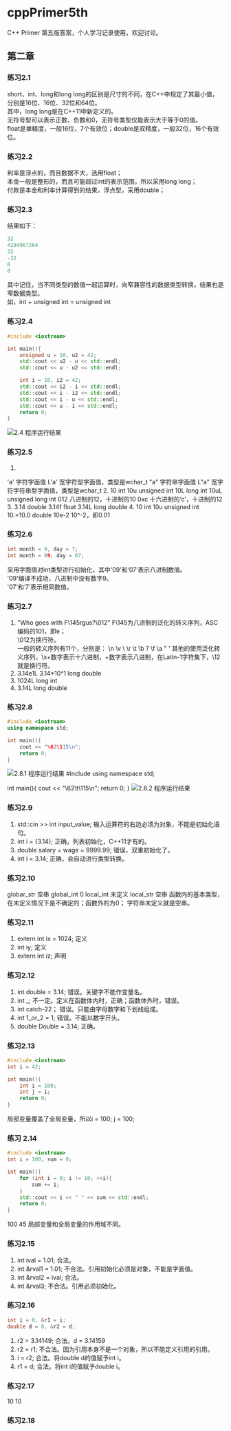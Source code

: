 # cppPrimer5th
C++ Primer 第五版答案，个人学习记录使用，欢迎讨论。
## 第二章
### 练习2.1
short、int、long和long long的区别是尺寸的不同，在C++中规定了其最小值，分别是16位、16位、32位和64位。  
其中，long long是在C++11中新定义的。  
无符号型可以表示正数、负数和0，无符号类型仅能表示大于等于0的值。  
float是单精度，一般16位，7个有效位；double是双精度，一般32位，16个有效位。
### 练习2.2
利率是浮点的，而且数据不大，选用float；  
本金一般是整形的，而且可能超过int的表示范围，所以采用long long；  
付款是本金和利率计算得到的结果，浮点型，采用double；
### 练习2.3
结果如下：
```cpp
32
4294967264
32
-32
0
0
```
其中记住，当不同类型的数值一起运算时，向窄兼容性的数据类型转换，结果也是窄数据类型。  
如，int + unsigned int = unsigned int
### 练习2.4
```cpp
#include <iostream>

int main(){
	unsigned u = 10, u2 = 42;
	std::cout << u2 - u << std::endl;
	std::cout << u - u2 << std::endl;

	int i = 10, i2 = 42;
	std::cout << i2 - i << std::endl;
	std::cout << i - i2 << std::endl;
	std::cout << i - u << std::endl;
	std::cout << u - i << std::endl;
	return 0;
}
```
![2.4 程序运行结果](https://github.com/leolfw/cppPrimer5th/blob/master/images/2_4.png)
### 练习2.5
1. 
'a' 字符字面值
L'a' 宽字符型字面值，类型是wchar_t
"a" 字符串字面值
L"a" 宽字符字符串型字面值，类型是wchar_t
2. 
10 int
10u unsigned int
10L long int 
10uL unsigned long int
012 八进制的12，十进制的10
0xc 十六进制的‘c’，十进制的12
3. 
3.14 double
3.14f float
3.14L long double
4. 
10 int
10u unsigned int
10.=10.0 double
10e-2 10^-2，即0.01
### 练习2.6
```cpp
int month = 9, day = 7;
int month = 09, day = 07;
```
采用字面值对int类型进行初始化，其中'09'和‘07’表示八进制数值。  
'09'编译不成功，八进制中没有数字9。  
'07'和‘7’表示相同数值。
### 练习2.7
1.  "Who goes with F\145rgus?\012"
F\145为八进制的泛化的转义序列，ASC编码的101，即e；  
\012为换行符。  
一般的转义序列有11个，分别是：
\n \v \\ \r \t \b \? \f \a \" \'
其他的使用泛化转义序列，\x+数字表示十六进制，\+数字表示八进制，在Latin-1字符集下，\12就是换行符。
2. 3.14e1L
3.14*10^1 long double
3. 1024L
long int
4. 3.14L
long double
### 练习2.8
```cpp
#include <iostream>
using namespace std;

int main(){
	cout << "\62\115\n";
	return 0;
}
```
![2.8.1 程序运行结果](https://github.com/leolfw/cppPrimer5th/blob/master/images/2_8_1.png)
#include <iostream>
using namespace std;

int main(){
	cout << "\62\t\115\n";
	return 0;
}
![2.8.2 程序运行结果](https://github.com/leolfw/cppPrimer5th/blob/master/images/2_8_2.png)
### 练习2.9
1. std::cin >> int input_value;
输入运算符的右边必须为对象，不能是初始化语句。
2. int i = {3.14};
正确，列表初始化，C++11才有的。
3. double salary = wage = 9999.99;
错误，双重初始化了。
4. int i = 3.14;
正确，会自动进行类型转换。
### 练习2.10
globar_str 空串
global_int 0
local_int 未定义
local_str 空串
函数内的基本类型，在未定义情况下是不确定的；函数外的为0；
字符串未定义就是空串。
### 练习2.11
1. extern int ix = 1024;
定义
2. int iy;
定义
3. extern int iz;
声明
### 练习2.12
1. int double = 3.14;
错误。关键字不能作变量名。
2. int _;
不一定。定义在函数体内时，正确；函数体外时，错误。
3. int catch-22；
错误。只能由字母数字和下划线组成。
4. int 1_or_2 = 1;
错误。不能以数字开头。
5. double Double = 3.14;
正确。
### 练习2.13
```cpp
#include <iostream>
int i = 42;

int main(){
	int i = 100;
	int j = i;
	return 0;
}
```
局部变量覆盖了全局变量，所以i = 100; j = 100;
### 练习 2.14
```cpp
#include <iostream>
int i = 100, sum = 0;

int main(){
	for (int i = 0; i != 10; ++i){
		sum += i;
	}
	std::cout << i << " " << sum << std::endl;
	return 0;
}
```
100 45
局部变量和全局变量的作用域不同。
### 练习2.15
1. int ival = 1.01;
合法。
2. int &rval1 = 1.01;
不合法。引用初始化必须是对象，不能是字面值。
3. int &rval2 = ival;
合法。
4. int &rval3;
不合法。引用必须初始化。
### 练习2.16
```cpp
int i = 0, &r1 = i; 
double d = 0, &r2 = d;
```
1. r2 = 3.14149;
合法。d = 3.14159
2. r2 = r1;
不合法。因为引用本身不是一个对象，所以不能定义引用的引用。
3. i = r2;
合法。将double d的值赋予int i。
4. r1 = d;
合法。将int i的值赋予double i。
### 练习2.17
10 10
### 练习2.18
